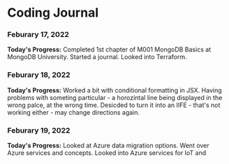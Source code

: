 # Coding Journal

### Feburary 17, 2022

**Today's Progress:** Completed 1st chapter of M001 MongoDB Basics at MongoDB University. Started a journal. Looked into Terraform.

### Feburary 18, 2022

**Today's Progress:** Worked a bit with conditional formatting in JSX. Having problems with someting particular - a horozintal line being displayed in the wrong palce, at the wrong time. Desicded to turn it into an IIFE - that's not working either - may change directions again.

### Feburary 19, 2022

**Today's Progress:** Looked at Azure data migration options. Went over Azure services and concepts. Looked into Azure services for IoT and
